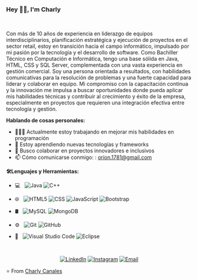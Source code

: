 

### Hey 👋🏽, I'm Charly

<br/>

Con más de 10 años de experiencia en liderazgo de equipos interdisciplinarios, planificación estratégica y ejecución de proyectos en el sector retail, estoy en transición hacia el campo informático, impulsado por mi pasión por la tecnología y el desarrollo de software.
Como Bachiller Técnico en Computación e Informática, tengo una base sólida en Java, HTML, CSS y SQL Server, complementada con una vasta experiencia en gestión comercial. Soy una persona orientada a resultados, con habilidades comunicativas para la resolución de problemas
y una fuerte capacidad para liderar y colaborar en equipo. Mi compromiso con la capacitación continua y la innovación me impulsa a buscar oportunidades donde pueda aplicar mis habilidades técnicas y contribuir al crecimiento y éxito de la empresa, especialmente en proyectos
que requieren una integración efectiva entre tecnología y gestión.

  
**Hablando de cosas personales:**
- 👨🏽‍💻 Actualmente estoy trabajando en mejorar mis habilidades en programación
- 🌱 Estoy aprendiendo nuevas tecnologías y frameworks
- 👯 Busco colaborar en proyectos innovadores e inclusivos
- 📫 Cómo comunicarse conmigo: : orion.1781@gmail.com

**🛠Lenguajes y Herramientas:**

- 💻 &nbsp;
  ![Java](https://img.shields.io/badge/-Java-333333?style=flat&logo=Java&logoColor=007396)
  ![C++](https://img.shields.io/badge/-C++-333333?style=flat&logo=C%2B%2B&logoColor=00599C)

- 🌐 &nbsp;
  ![HTML5](https://img.shields.io/badge/-HTML5-333333?style=flat&logo=HTML5)
  ![CSS](https://img.shields.io/badge/-CSS-333333?style=flat&logo=CSS3&logoColor=1572B6)
  ![JavaScript](https://img.shields.io/badge/-JavaScript-333333?style=flat&logo=javascript)
  ![Bootstrap](https://img.shields.io/badge/-Bootstrap-333333?style=flat&logo=bootstrap&logoColor=563D7C)

- 🛢 &nbsp;
  ![MySQL](https://img.shields.io/badge/-MySQL-333333?style=flat&logo=mysql)
  ![MongoDB](https://img.shields.io/badge/-MongoDB-333333?style=flat&logo=mongodb)
- ⚙️ &nbsp;
  ![Git](https://img.shields.io/badge/-Git-333333?style=flat&logo=git)
  ![GitHub](https://img.shields.io/badge/-GitHub-333333?style=flat&logo=github)

- 🔧 &nbsp;
  ![Visual Studio Code](https://img.shields.io/badge/-Visual%20Studio%20Code-333333?style=flat&logo=visual-studio-code&logoColor=007ACC)
  ![Eclipse](https://img.shields.io/badge/-Eclipse-333333?style=flat&logo=eclipse-ide&logoColor=2C2255)

<br/>

<p align="center">
<a href="https://www.linkedin.com/in/charly-canales/"><img alt="LinkedIn" src="https://img.shields.io/badge/LinkedIn-Charly%20Canales%20-blue?style=flat-square&logo=linkedin"></a>
<a href="https://www.instagram.com/charly_again/"><img alt="Instagram" src="https://img.shields.io/badge/Instagram-Charly_again_-blue?style=flat-square&logo=instagram"></a>
<a href="mailto:orion.1781@gmail.com"><img alt="Email" src="https://img.shields.io/badge/Email-orion.1781@gmail.com-blue?style=flat-square&logo=gmail"></a>
</p>

⭐️ From [Charly Canales](https://github.com/[ccanales2023])
